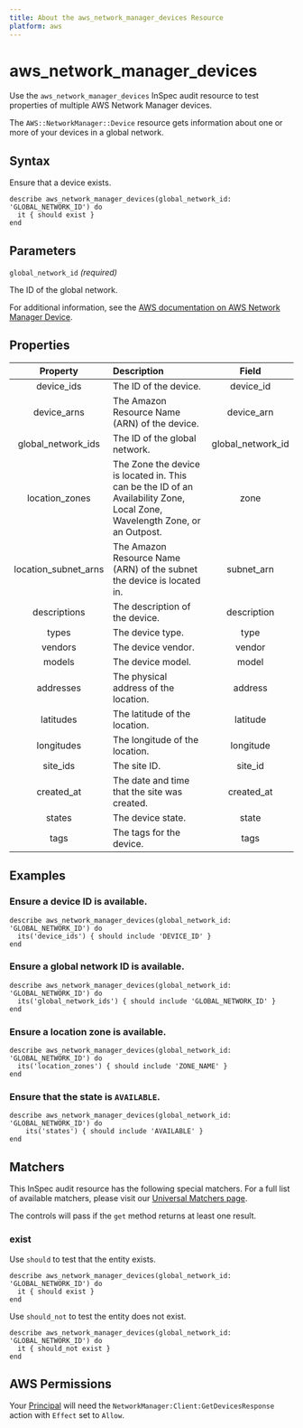 ```yaml
---
title: About the aws_network_manager_devices Resource
platform: aws
---
```


# aws_network_manager_devices

Use the `aws_network_manager_devices` InSpec audit resource to test properties of multiple AWS Network Manager devices.

The `AWS::NetworkManager::Device` resource gets information about one or more of your devices in a global network.

## Syntax

Ensure that a device exists.

    describe aws_network_manager_devices(global_network_id: 'GLOBAL_NETWORK_ID') do
      it { should exist }
    end

## Parameters

`global_network_id` _(required)_

The ID of the global network.

For additional information, see the [AWS documentation on AWS Network Manager Device](https://docs.aws.amazon.com/AWSCloudFormation/latest/UserGuide/aws-resource-networkmanager-device.html).

## Properties

| Property | Description | Field |
| :---: | :--- | :---: |
| device_ids | The ID of the device. | device_id |
| device_arns | The Amazon Resource Name (ARN) of the device. | device_arn |
| global_network_ids | The ID of the global network. | global_network_id |
| location_zones | The Zone the device is located in. This can be the ID of an Availability Zone, Local Zone, Wavelength Zone, or an Outpost. | zone |
| location_subnet_arns | The Amazon Resource Name (ARN) of the subnet the device is located in. | subnet_arn |
| descriptions | The description of the device. | description |
| types | The device type. | type |
| vendors | The device vendor. | vendor |
| models | The device model. | model |
| addresses | The physical address of the location. | address |
| latitudes | The latitude of the location. | latitude |
| longitudes | The longitude of the location. | longitude |
| site_ids | The site ID. | site_id |
| created_at | The date and time that the site was created. | created_at |
| states | The device state. | state |
| tags | The tags for the device. | tags |

## Examples

### Ensure a device ID is available.

    describe aws_network_manager_devices(global_network_id: 'GLOBAL_NETWORK_ID') do
      its('device_ids') { should include 'DEVICE_ID' }
    end

### Ensure a global network ID is available.

    describe aws_network_manager_devices(global_network_id: 'GLOBAL_NETWORK_ID') do
      its('global_network_ids') { should include 'GLOBAL_NETWORK_ID' }
    end

### Ensure a location zone is available.

    describe aws_network_manager_devices(global_network_id: 'GLOBAL_NETWORK_ID') do
      its('location_zones') { should include 'ZONE_NAME' }
    end

### Ensure that the state is `AVAILABLE`.

    describe aws_network_manager_devices(global_network_id: 'GLOBAL_NETWORK_ID') do
        its('states') { should include 'AVAILABLE' }
    end

## Matchers

This InSpec audit resource has the following special matchers. For a full list of available matchers, please visit our [Universal Matchers page](https://www.inspec.io/docs/reference/matchers/).

The controls will pass if the `get` method returns at least one result.

### exist

Use `should` to test that the entity exists.

    describe aws_network_manager_devices(global_network_id: 'GLOBAL_NETWORK_ID') do
      it { should exist }
    end

Use `should_not` to test the entity does not exist.

    describe aws_network_manager_devices(global_network_id: 'GLOBAL_NETWORK_ID') do
      it { should_not exist }
    end

## AWS Permissions

Your [Principal](https://docs.aws.amazon.com/IAM/latest/UserGuide/intro-structure.html#intro-structure-principal) will need the `NetworkManager:Client:GetDevicesResponse` action with `Effect` set to `Allow`.

